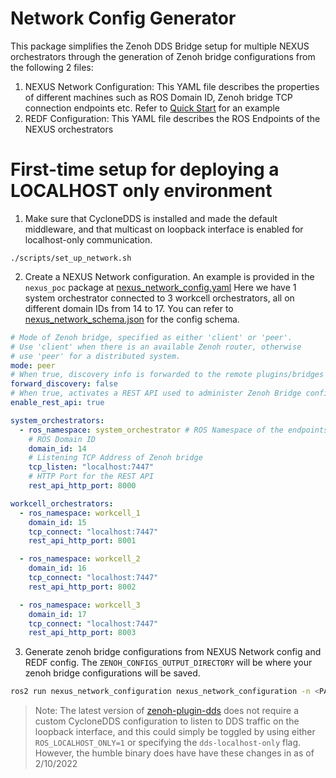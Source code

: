 # Network Config Generator

This package simplifies the Zenoh DDS Bridge setup for multiple NEXUS orchestrators through the generation of Zenoh bridge configurations from the following 2 files:
1. NEXUS Network Configuration: This YAML file describes the properties of different machines such as ROS Domain ID, Zenoh bridge TCP connection endpoints etc. Refer to [Quick Start](#quick-start) for an example
2. REDF Configuration: This YAML file describes the ROS Endpoints of the NEXUS orchestrators

# First-time setup for deploying a LOCALHOST only environment

1. Make sure that CycloneDDS is installed and made the default middleware, and that multicast on loopback interface is enabled for localhost-only communication.
```
./scripts/set_up_network.sh
```

2. Create a NEXUS Network configuration. An example is provided in the `nexus_poc` package at [nexus_network_config.yaml](../nexus_poc/config/zenoh/nexus_network_config.yaml) Here we have 1 system orchestrator connected to 3 workcell orchestrators, all on different domain IDs from 14 to 17.
You can refer to [nexus_network_schema.json](schemas/nexus_network_schema.json) for the config schema.

```yaml
# Mode of Zenoh bridge, specified as either 'client' or 'peer'.
# Use 'client' when there is an available Zenoh router, otherwise
# use 'peer' for a distributed system.
mode: peer
# When true, discovery info is forwarded to the remote plugins/bridges
forward_discovery: false
# When true, activates a REST API used to administer Zenoh Bridge configurations
enable_rest_api: true

system_orchestrators:
  - ros_namespace: system_orchestrator # ROS Namespace of the endpoints
    # ROS Domain ID
    domain_id: 14
    # Listening TCP Address of Zenoh bridge
    tcp_listen: "localhost:7447"
    # HTTP Port for the REST API
    rest_api_http_port: 8000

workcell_orchestrators:
  - ros_namespace: workcell_1
    domain_id: 15
    tcp_connect: "localhost:7447"
    rest_api_http_port: 8001

  - ros_namespace: workcell_2
    domain_id: 16
    tcp_connect: "localhost:7447"
    rest_api_http_port: 8002

  - ros_namespace: workcell_3
    domain_id: 17
    tcp_connect: "localhost:7447"
    rest_api_http_port: 8003
```

3. Generate zenoh bridge configurations from NEXUS Network config and REDF config. The `ZENOH_CONFIGS_OUTPUT_DIRECTORY` will be where your zenoh bridge configurations will be saved.
```bash
ros2 run nexus_network_configuration nexus_network_configuration -n <PATH_TO_NEXUS_NETWORK_CONFIG> -r <PATH_TO_REDF_CONFIGS> -o <ZENOH_CONFIGS_OUTPUT_DIRECTORY>
```

> Note: The latest version of [zenoh-plugin-dds](https://github.com/eclipse-zenoh/zenoh-plugin-dds) does not require a custom CycloneDDS configuration to listen to DDS traffic on the loopback interface, and this could simply be toggled by using either `ROS_LOCALHOST_ONLY=1` or specifying the `dds-localhost-only` flag. However, the humble binary does have have these changes in as of 2/10/2022
